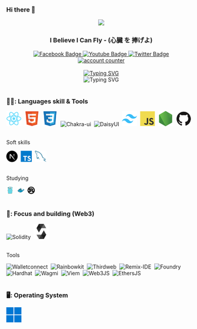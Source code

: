 ### Hi there 👋

<div id="header" align="center">
  <img src="https://media.giphy.com/media/zwPRprvrP4Lm0/giphy.gif" width="max-100"/>
  <h3>I Believe I Can Fly - (心臓 を 捧げよ)</h3>
<!--   <h4>Time zone: GMT+7, https://linktr.ee/nid_z</h4> -->
</div>

<div id="badges" align="center">
  <a href="https://www.facebook.com/nid.muhammad" target="_blank">
    <img src="https://img.shields.io/badge/Facebook-blue?style=for-the-badge&logo=facebook&logoColor=white" alt="Facebook Badge"/>
  </a>
  <a href="https://www.youtube.com/channel/UCTzFa7zzyMMeyMHIdsb60nw" target="_blank">
    <img src="https://img.shields.io/badge/YouTube-red?style=for-the-badge&logo=youtube&logoColor=white" alt="Youtube Badge"/>
  </a>
  <a href="https://twitter.com/nidzthefact">
    <img src="https://img.shields.io/badge/Twitter-blue?style=for-the-badge&logo=x&logoColor=white" alt="Twitter Badge"/>
  <br>
  <img src="https://komarev.com/ghpvc/?username=nidz-the-fact&style=flat-square&color=yellow" alt="account counter"/>
</div><br>

<div align="center">
<a href="https://linktr.ee/nid_z"><img src="https://readme-typing-svg.demolab.com?font=Fira+Code&weight=600&size=28&pause=1000&center=true&repeat=false&random=false&width=435&lines=i+Am+Developer" alt="Typing SVG" /></a> <br>
<img src="https://readme-typing-svg.demolab.com?font=Fira+Code&pause=1000&color=F70000&random=false&width=435&lines=Fornt-end+Developer+is+developing+B...+;Up+Back-end+as+Full-stack+Developer." alt="Typing SVG" />
</div>

#

### 🧑‍💻: Languages skill & Tools

<div>
  <img src="https://github.com/devicons/devicon/blob/master/icons/react/react-original.svg" title="React" alt="React" width="40" height="40"/>&nbsp;
  <img src="https://github.com/devicons/devicon/blob/master/icons/html5/html5-original.svg" title="HTML5" alt="HTML" width="40" height="40"/>&nbsp;
  <img src="https://github.com/devicons/devicon/blob/master/icons/css3/css3-original.svg" title="CSS3" alt="CSS" width="40" height="40"/>&nbsp;
  <img src="https://avatars.githubusercontent.com/u/54212428?s=48&v=4" title="Chakra-ui" alt="Chakra-ui" width="40" height="40"/>&nbsp;
  <img src="https://raw.githubusercontent.com/saadeghi/daisyui-images/master/images/daisyui-logo/favicon-192.png" title="DaisyUI" alt="DaisyUI" width="40" height="40"/>&nbsp;
  <img src="https://github.com/devicons/devicon/blob/master/icons/tailwindcss/tailwindcss-original.svg" title="TailwindCSS" alt="TailwindCSS" width="40" height="40"/>&nbsp;
  <img src="https://github.com/devicons/devicon/blob/master/icons/javascript/javascript-original.svg" title="JavaScript" alt="JavaScript" width="40" height="40"/>&nbsp;
  <img src="https://github.com/devicons/devicon/blob/master/icons/nodejs/nodejs-original.svg" title="NodeJS" alt="NodeJS" width="40" height="40"/>&nbsp;
  <img src="https://github.com/devicons/devicon/blob/master/icons/github/github-original.svg" title="Github" alt="Github" width="40" height="40"/>&nbsp;
  <br>
  <br>
  <p>Soft skills</p>
  <img src="https://github.com/devicons/devicon/blob/master/icons/nextjs/nextjs-original.svg" title="NextJS" alt="NextJS" width="30" height="30"/>&nbsp;
  <img src="https://github.com/devicons/devicon/blob/master/icons/typescript/typescript-original.svg" title="Typescript" alt="Typescript" width="30" height="30"/>&nbsp;
  <img src="https://github.com/devicons/devicon/blob/master/icons/mysql/mysql-original.svg" title="MySQL" alt="MySQL" width="30" height="30"/>&nbsp;
  <br>
  <br>
  <p>Studying</p>
  <img src="https://github.com/devicons/devicon/blob/master/icons/go/go-original.svg" title="Go" alt="Go" width="20" height="20"/>&nbsp;
  <img src="https://github.com/devicons/devicon/blob/master/icons/docker/docker-original.svg" title="Docker" alt="Docker" width="20" height="20"/>&nbsp;
  <img src="https://github.com/devicons/devicon/blob/master/icons/rust/rust-original.svg" title="Rust" alt="Rust" width="20" height="20"/>&nbsp;
</div>

#

### 🫡: Focus and building (Web3)

<div>
  <img src="https://github.com/spothq/cryptocurrency-icons/blob/master/svg/color/eth.svg" title="Ethereum Virtual Machine (EVM)" alt="Solidity" width="40" height="40"/>&nbsp;
  <img src="https://github.com/devicons/devicon/blob/master/icons/solidity/solidity-original.svg" title="Solidity" alt="Solidity" width="40" height="40"/>&nbsp;
  <br>
  <br>
  <p>Tools</p>
  <img src="https://avatars.githubusercontent.com/u/37784886?s=200&v=4" title="Walletconnect" alt="Walletconnect" width="30" height="30"/>&nbsp;
  <img src="https://avatars.githubusercontent.com/u/48327834?s=48&v=4" title="Rainbowkit" alt="Rainbowkit" width="30" height="30"/>&nbsp;
  <img src="https://avatars.githubusercontent.com/u/79496167?s=200&v=4" title="Thirdweb" alt="Thirdweb" width="30" height="30"/>&nbsp;
  <img src="https://repository-images.githubusercontent.com/59065830/b62be480-45d2-11ea-9989-803db0f9c44d" title="Remix-IDE" alt="Remix-IDE" width="30" height="30"/>&nbsp;
  <img src="https://avatars.githubusercontent.com/u/99892494?s=48&v=4" title="Foundry" alt="Foundry" width="30" height="30"/>&nbsp;
  <img src="https://icon.icepanel.io/Technology/svg/Hardhat.svg" title="Hardhat" alt="Hardhat" width="30" height="30"/>&nbsp;
  <img src="https://raw.githubusercontent.com/wevm/wagmi/main/.github/logo-light.svg" title="Wagmi" alt="Wagmi" width="30" height="30"/>&nbsp;
  <img src="https://viem.sh/icon-light.png" title="Viem" alt="Viem" width="20" height="20"/>&nbsp;
  <img src="https://encrypted-tbn0.gstatic.com/images?q=tbn:ANd9GcQObTUiQPGrZT2SNJq7vC1mRsr_-Q1YgLbLWMxK5pIM5vOUWylPQVvGsCGtpw&s" title="Web3JS" alt="Web3JS" width="20" height="20"/>&nbsp;
  <img src="https://avatars.githubusercontent.com/u/18492273?s=48&v=4" title="EthersJS" alt="EthersJS" width="20" height="20"/>&nbsp;
</div>

#

### 🖥: Operating System
  <img src="https://github.com/devicons/devicon/blob/master/icons/windows11/windows11-original.svg" title="Windows" alt="Windows" width="40" height="40"/>&nbsp;



<!--
**nidz-the-fact/nidz-the-fact** is a ✨ _special_ ✨ repository because its `README.md` (this file) appears on your GitHub profile.

Here are some ideas to get you started:

- 🔭 I’m currently working on ...
- 🌱 I’m currently learning ...
- 👯 I’m looking to collaborate on ...
- 🤔 I’m looking for help with ...
- 💬 Ask me about ...
- 📫 How to reach me: ...
- 😄 Pronouns: ...
- ⚡ Fun fact: ...
-->
